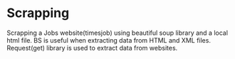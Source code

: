 # Scrapping

Scrapping a Jobs website(timesjob) using beautiful soup library and a local html file.
BS is useful when extracting data from HTML and XML files.
Request(get) library is used to  extract data from websites.
